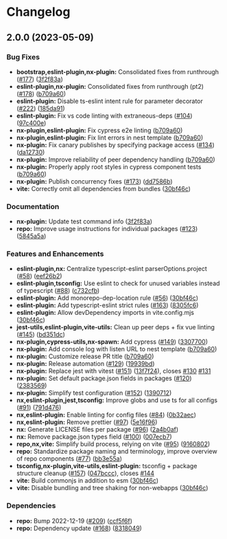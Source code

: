 # Changelog

## 2.0.0 (2023-05-09)


### Bug Fixes

* **bootstrap,eslint-plugin,nx-plugin:** Consolidated fixes from runthrough ([#177](https://github.com/eternagame/workspace-helpers/issues/177)) ([3f2f83a](https://github.com/eternagame/workspace-helpers/commit/3f2f83ae389571d658ac6b9856f5b247d28d8d76))
* **eslint-plugin,nx-plugin:** Consolidated fixes from runthrough (pt2) ([#178](https://github.com/eternagame/workspace-helpers/issues/178)) ([b709a60](https://github.com/eternagame/workspace-helpers/commit/b709a60dca8acf24691a69016d7586fe0446bdff))
* **eslint-plugin:** Disable ts-eslint intent rule for parameter decorator ([#222](https://github.com/eternagame/workspace-helpers/issues/222)) ([185da91](https://github.com/eternagame/workspace-helpers/commit/185da916a550a97e5805145fab4c2442c139e78f))
* **eslint-plugin:** Fix vs code linting with extraneous-deps ([#104](https://github.com/eternagame/workspace-helpers/issues/104)) ([97c400e](https://github.com/eternagame/workspace-helpers/commit/97c400e4645d8e6a611d41600bf7a3ee049108ff))
* **nx-plugin,eslint-plugin:** Fix cypress e2e linting ([b709a60](https://github.com/eternagame/workspace-helpers/commit/b709a60dca8acf24691a69016d7586fe0446bdff))
* **nx-plugin,eslint-plugin:** Fix lint errors in nest template ([b709a60](https://github.com/eternagame/workspace-helpers/commit/b709a60dca8acf24691a69016d7586fe0446bdff))
* **nx-plugin:** Fix canary publishes by specifying package access ([#134](https://github.com/eternagame/workspace-helpers/issues/134)) ([da12730](https://github.com/eternagame/workspace-helpers/commit/da127304c07afaa8a31c74dcd210bc8b291b7a88))
* **nx-plugin:** Improve reliability of peer dependency handling ([b709a60](https://github.com/eternagame/workspace-helpers/commit/b709a60dca8acf24691a69016d7586fe0446bdff))
* **nx-plugin:** Properly apply root styles in cypress component tests ([b709a60](https://github.com/eternagame/workspace-helpers/commit/b709a60dca8acf24691a69016d7586fe0446bdff))
* **nx-plugin:** Publish concurrency fixes ([#173](https://github.com/eternagame/workspace-helpers/issues/173)) ([dd7586b](https://github.com/eternagame/workspace-helpers/commit/dd7586b1f2bf50d246d63256d447b259ebc2c5f0))
* **vite:** Correctly omit all dependencies from bundles ([30bf46c](https://github.com/eternagame/workspace-helpers/commit/30bf46c938a36308a4753698e1cf344e8c0ea66b))


### Documentation

* **nx-plugin:** Update test command info ([3f2f83a](https://github.com/eternagame/workspace-helpers/commit/3f2f83ae389571d658ac6b9856f5b247d28d8d76))
* **repo:** Improve usage instructions for individual packages ([#123](https://github.com/eternagame/workspace-helpers/issues/123)) ([5845a5a](https://github.com/eternagame/workspace-helpers/commit/5845a5a3b1fcf9c020638155086b86496af88bc8))


### Features and Enhancements

* **eslint-plugin,nx:** Centralize typescript-eslint parserOptions.project ([#58](https://github.com/eternagame/workspace-helpers/issues/58)) ([eef26b2](https://github.com/eternagame/workspace-helpers/commit/eef26b2921563f930403b7fa4e9a39d118cbccbd))
* **eslint-plugin,tsconfig:** Use eslint to check for unused variables instead of typescript ([#88](https://github.com/eternagame/workspace-helpers/issues/88)) ([c732cfb](https://github.com/eternagame/workspace-helpers/commit/c732cfb79a105508e1c87e415016eb52e69a7e22))
* **eslint-plugin:** Add monorepo-dep-location rule ([#56](https://github.com/eternagame/workspace-helpers/issues/56)) ([30bf46c](https://github.com/eternagame/workspace-helpers/commit/30bf46c938a36308a4753698e1cf344e8c0ea66b))
* **eslint-plugin:** Add typescript-eslint strict rules ([#163](https://github.com/eternagame/workspace-helpers/issues/163)) ([8305fc6](https://github.com/eternagame/workspace-helpers/commit/8305fc6560c6ebde36e91658ec02fa71b11a9073))
* **eslint-plugin:** Allow devDependency imports in vite.config.mjs ([30bf46c](https://github.com/eternagame/workspace-helpers/commit/30bf46c938a36308a4753698e1cf344e8c0ea66b))
* **jest-utils,eslint-plugin,vite-utils:** Clean up peer deps +  fix vue linting ([#145](https://github.com/eternagame/workspace-helpers/issues/145)) ([bd351dc](https://github.com/eternagame/workspace-helpers/commit/bd351dca0dd7471d3ae2caee32820fb12173317f))
* **nx-plugin,cypress-utils,nx-spawn:** Add cypress ([#149](https://github.com/eternagame/workspace-helpers/issues/149)) ([3307700](https://github.com/eternagame/workspace-helpers/commit/3307700da7fcd0ea95473d00ff6e82c295fa2ff8))
* **nx-plugin:** Add console log with listen URL to nest template ([b709a60](https://github.com/eternagame/workspace-helpers/commit/b709a60dca8acf24691a69016d7586fe0446bdff))
* **nx-plugin:** Customize release PR title ([b709a60](https://github.com/eternagame/workspace-helpers/commit/b709a60dca8acf24691a69016d7586fe0446bdff))
* **nx-plugin:** Release automation ([#129](https://github.com/eternagame/workspace-helpers/issues/129)) ([19939bd](https://github.com/eternagame/workspace-helpers/commit/19939bdd7643c1784e6fa634eae51c19cb4f520c))
* **nx-plugin:** Replace jest with vitest ([#151](https://github.com/eternagame/workspace-helpers/issues/151)) ([13f7f24](https://github.com/eternagame/workspace-helpers/commit/13f7f2482cf50b6e58ce4f95dc7fe703f51a7874)), closes [#130](https://github.com/eternagame/workspace-helpers/issues/130) [#131](https://github.com/eternagame/workspace-helpers/issues/131)
* **nx-plugin:** Set default package.json fields in packages ([#120](https://github.com/eternagame/workspace-helpers/issues/120)) ([2383569](https://github.com/eternagame/workspace-helpers/commit/2383569c1a8bb1fa8d40ec04e130d9c0e42674d9))
* **nx-plugin:** Simplify test configuration ([#152](https://github.com/eternagame/workspace-helpers/issues/152)) ([1390712](https://github.com/eternagame/workspace-helpers/commit/13907129d07b99aa9254da2a7c6d425ec6caaa52))
* **nx,eslint-plugin,jest,tsconfig:** Improve globs and use ts for all configs ([#91](https://github.com/eternagame/workspace-helpers/issues/91)) ([791d476](https://github.com/eternagame/workspace-helpers/commit/791d4765ca3a32472fdfa356ae138544bbab7c0a))
* **nx,eslint-plugin:** Enable linting for config files ([#84](https://github.com/eternagame/workspace-helpers/issues/84)) ([0b32aec](https://github.com/eternagame/workspace-helpers/commit/0b32aec17249f3583f3849552e5041776a4e02e0))
* **nx,eslint-plugin:** Remove prettier ([#97](https://github.com/eternagame/workspace-helpers/issues/97)) ([5e16f96](https://github.com/eternagame/workspace-helpers/commit/5e16f96996686a37c9a068cde54405cda19575bb))
* **nx:** Generate LICENSE files per package ([#96](https://github.com/eternagame/workspace-helpers/issues/96)) ([2a4b0af](https://github.com/eternagame/workspace-helpers/commit/2a4b0af5be7336b9a6f8640bffef10302c746fbd))
* **nx:** Remove package.json types field ([#100](https://github.com/eternagame/workspace-helpers/issues/100)) ([007ecb7](https://github.com/eternagame/workspace-helpers/commit/007ecb769fe7d4b4136674205b8ee160bd3c51a1))
* **repo,nx,vite:** Simplify build process, relying on vite ([#95](https://github.com/eternagame/workspace-helpers/issues/95)) ([9160802](https://github.com/eternagame/workspace-helpers/commit/916080226041433552449370bde7f9fe0c057c53))
* **repo:** Standardize package naming and terminology, improve overview of repo components ([#77](https://github.com/eternagame/workspace-helpers/issues/77)) ([bb3e55a](https://github.com/eternagame/workspace-helpers/commit/bb3e55aab019662c8cc1ab7624c46178d2015fe4))
* **tsconfig,nx-plugin,vite-utils,eslint-plugin:** tsconfig + package structure cleanup ([#157](https://github.com/eternagame/workspace-helpers/issues/157)) ([047bccc](https://github.com/eternagame/workspace-helpers/commit/047bcccf57b504e85631ddf06ec56d5c8728d310)), closes [#144](https://github.com/eternagame/workspace-helpers/issues/144)
* **vite:** Build commonjs in addition to esm ([30bf46c](https://github.com/eternagame/workspace-helpers/commit/30bf46c938a36308a4753698e1cf344e8c0ea66b))
* **vite:** Disable bundling and tree shaking for non-webapps ([30bf46c](https://github.com/eternagame/workspace-helpers/commit/30bf46c938a36308a4753698e1cf344e8c0ea66b))


### Dependencies

* **repo:** Bump 2022-12-19 ([#209](https://github.com/eternagame/workspace-helpers/issues/209)) ([ccf5f6f](https://github.com/eternagame/workspace-helpers/commit/ccf5f6fefb210de23369b51e33a83d354c5b8848))
* **repo:** Dependency update ([#168](https://github.com/eternagame/workspace-helpers/issues/168)) ([8318049](https://github.com/eternagame/workspace-helpers/commit/831804974c84b216a97104b89e04017422e3282c))
